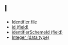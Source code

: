 # I

  * [Identifier file](Identifier-file_28739278.html)
  * [id (field)](28739279.html)
  * [identifierSchemeId (field)](28739280.html)
  * [Integer (data type)](28739281.html)

